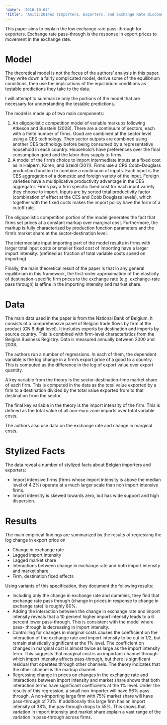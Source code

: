 ```yaml
---
'date': '2016-10-04'
'title': 'Amiti:2014ez (Importers, Exporters, and Exchange Rate Disconnect.)'
---
```


<p>This paper aims to explain the low exchange rate pass-through for exporters. Exchange rate pass-through is the response in export prices to movement in the exchange rate.</p>
<h1 id="model">Model</h1>
<p>The theoretical model is not the focus of the authors’ analysis in this paper. They write down a fairly complicated model, derive some of the equilibrium conditions, then use the implications of the equilibrium conditions as testable predictions they take to the data.</p>
<p>I will attempt to summarize only the portions of the model that are necessary for understanding the testable predictions.</p>
<p>The model is made up of two main components:</p>
<ol type="1">
<li>An oligopolistic competition model of variable markups following Atkeson and Burstein (2008). There are a continuum of sectors, each with a finite number of firms. Good are combined at the sector level using a CES technology. Then sector outputs are combined using another CES technology before being consumed by a representative household in each country. Household’s have preferences over the final consumption good and the labor they supply to firms.</li>
<li>A model of the firm’s choice to import intermediate inputs at a fixed cost as in Halpern, Koren, and Szeidl (2011). Firms use a CRS Cobb-Douglass production function to combine a continuum of inputs. Each input is the CES aggregation of a domestic and foreign variety of the input. Foreign varieties have a multiplicative productivity advantage in the CES aggregator. Firms pay a firm specific fixed cost for each input variety they choose to import. Inputs are by sorted total productivity factor (combination of effect at the CES and Cobb Douglass levels), which together with the fixed costs makes the import policy have the form of a cutoff rule.</li>
</ol>
<p>The oligopolistic competition portion of the model generates the fact that firms set prices at a constant markup over marginal cost. Furthermore, the markup is fully characterized by production function parameters and the firm’s market share at the sector-destination level.</p>
<p>The intermediate input importing part of the model results in firms with larger total input costs or smaller fixed cost of importing have a larger import intensity. (defined as fraction of total variable costs spend on importing)</p>
<p>Finally, the main theoretical result of the paper is that in any general equilibrium in this framework, the first-order approximation of the elasticity of destination-specific firm prices to the exchange rate (e.g. exchange-rate pass through) is affine in the importing intensity and market share.</p>
<h1 id="data">Data</h1>
<p>The main data used in the paper is from the National Bank of Belgium. It consists of a comprehensive panel of Belgian trade flows by firm at the product (CN 8 digit level). It includes exports by destination and imports by source country. This is combined with firm-level characteristics from the Belgian Business Registry. Data is measured annually between 2000 and 2008.</p>
<p>The authors run a number of regressions. In each of them, the dependent variable is the log change in a firm’s export price of a good to a country. This is computed as the difference in the log of export value over export quantity.</p>
<p>A key variable from the theory is the sector-destination-time market share of each firm. This is computed in the data as the total value exported by a firm to a destination divided by the total value exported from to that destination from the sector.</p>
<p>The final key variable in the theory is the import intensity of the firm. This is defined as the total value of all non-euro zone imports over total variable costs.</p>
<p>The authors also use data on the exchange rate and change in marginal costs.</p>
<h1 id="stylized-facts">Stylized Facts</h1>
<p>The data reveal a number of stylized facts about Belgian importers and exporters:</p>
<ul>
<li>Import intensive firms (firms whose import intensity is above the median level of 4.2%) operate at a much larger scale than non import intensive firms.</li>
<li>Import intensity is skewed towards zero, but has wide support and high dispersion.</li>
</ul>
<h1 id="results">Results</h1>
<p>The main empirical findings are summarized by the results of regressing the log change in export price on</p>
<ul>
<li>Change in exchange rate</li>
<li>Lagged import intensity</li>
<li>Lagged market share</li>
<li>Interactions between change in exchange rate and both import intensity and market share</li>
<li>Firm, destination fixed effects</li>
</ul>
<p>Using variants of this specification, they document the following results:</p>
<ul>
<li>Including only the change in exchange rate and dummies, they find that exchange rate pass through (change in prices in response to change in exchange rate) is roughly 80%.</li>
<li>Adding the interaction between the change in exchange rate and import intensity reveals that a 10 percent higher import intensity leads to a 6 percent lower pass-through. This is consistent with the model where pass- through is decreasing in import intensity.</li>
<li>Controlling for changes in marginal costs causes the coefficient on the interaction of the exchange rate and import intensity to be cut in 1/2, but remain statistically significant at the 1% level. The coefficient on changes in marginal cost is almost twice as large as the import intensity term. This suggests that marginal cost is an important channel through which import intensity affects pass-through, but there is significant residual that operates through other channels. The theory indicates that the other channel is the markup channel.</li>
<li>Regressing change in prices on changes in the exchange rate and interactions between import intensity and market share shows that both interaction terms have significant coefficients at the 1% level. Under the results of this regression, a small non-importer will have 96% pass through. A non-importing large firm with 75% market share will have pass-through of 73%. If additionally this large firm has an import intensity of 38%, the pas-through drops to 55%. This shows that variation in import intensity and market share explain a vast range of the variation in pass-through across firms.</li>
</ul>
<!-- ### Demand and Markups The authors consider a firm producing a differentiated good, within a particular sector, for a destination market, at a time t. Each firm is one of a finite number of producers within a sector (oligopolistic competition). Firm outputs are combined into sector level goods using a CES technology. These sector level outputs are again combined with a CES technology (different elasticity of substitution) before being consumed by a representative household. In this environment, the firm-sector-destination-time demand for a good is a function of: 1\. Relative preference (quality) for the firm 2\. The firm's price index 3\. The sector's price index 4\. The sector's demand shift (taken as given by the firm). Firm's end up charging a constant markup over marginal cost. The markup is fully characterized by CES elasticity parameters and the sector-destination-time market share for the firm. One of 3 main theoretical results, that is tested empirically, is that the markup and _elasticity of the markup with respect to firm price index_ are both increasing in market share. NOTE: From here to the end of this section is _really_ old Consumers of the good have nested CES preferences over the differentiated goods. A There are two countries (home and foreign) in the economy. We'll consider the domestic country; the economic environment in the foreign country is analogous. In each country there is a representative consumer that supplies labor to firms and has preferences over labor and a consumption good. The consumption good is produced by a competitive firm with CES technology over a continuum of sector-level outputs. Sector level goods are constructed using the output of a finite number of firm specific goods. These firms each produce a distinct good and operate in an oligopolistically com ### Production and Imported Inputs Production factors for differentiated goods producers are labor and an aggregated intermediate _input_. The intermediate _input_ is build by aggregating a continuum of intermediate _goods_ using a Cobb-Douglass technology. Each type of intermediate _good_ is the CES aggregation of imperfectly substitutable domestic and foreign _varieties_. A firm pays a firm specific fixed sunk cost (in labor units) to import each of the foreign varieties of the intermediate _good_. In the end, the firm has a total variable cost that is a function of: - Cost index for a non-importing firm - Cost reduction factor from importing - Firm productivity - Firm output Because of the variety-specific fixed costs, firms will not choose to import all goods. If goods are ordered according to the productivity-enhancement they provide, there will be a cutoff for which goods are imported by each firm. The import share for a firm is defined as the fraction of total variable costs that come from importing foreign varieties. -->

